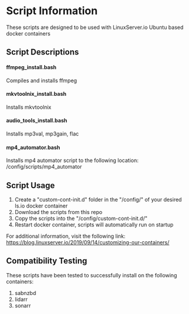 # Script Information
These scripts are designed to be used with LinuxServer.io Ubuntu based docker containers

## Script Descriptions

#### ffmpeg_install.bash
Compiles and installs ffmpeg

#### mkvtoolnix_install.bash
Installs mkvtoolnix

#### audio_tools_install.bash
Installs mp3val, mp3gain, flac

#### mp4_automator.bash
Installs mp4 automator script to the following location: /config/scripts/mp4_automator

## Script Usage

1. Create a "custom-cont-init.d" folder in the "/config/" of your desired ls.io docker container
1. Download the scripts from this repo
1. Copy the scripts into the "/config/custom-cont-init.d/"
1. Restart docker container, scripts will automatically run on startup

For additional information, visit the following link:
https://blog.linuxserver.io/2019/09/14/customizing-our-containers/

## Compatibility Testing
These scripts have been tested to successfully install on the following containers:

1. sabnzbd
1. lidarr
1. sonarr
